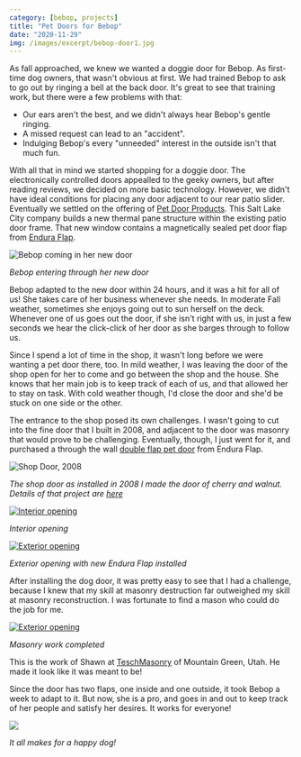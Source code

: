 ```yaml
---
category: [bebop, projects]
title: "Pet Doors for Bebop"
date: "2020-11-29"
img: /images/excerpt/bebop-door1.jpg
---
```

As fall approached, we knew we wanted a doggie door for Bebop.  As first-time dog owners, that wasn't obvious at first.  We had  trained Bebop to ask to go out by ringing a bell at the back door.   It's great to see that training work, but there were a few problems with that:
- Our ears aren't the best, and we didn't always hear Bebop's gentle ringing.
- A missed request can lead to an "accident".
- Indulging Bebop's every "unneeded" interest in the outside isn't that much fun.

With all that in mind we started shopping for a doggie door.   The electronically controlled doors appealled to the geeky owners, but after reading reviews, we decided on more basic technology.   However, we didn't have ideal conditions for placing any door adjacent to our rear patio slider.   Eventually we settled on the offering of [Pet Door Products](https://petdoorproducts.com/). This Salt Lake City company builds a new thermal pane structure within the existing patio door frame.  That new window contains a magnetically sealed pet door flap from [Endura Flap](https://enduraflap.com/).

![Bebop coming in her new door](/images/bebop-door1.jpg)

*Bebop entering through her new door*

Bebop adapted to the new door within 24 hours, and it was a hit for all of us! She takes care of her business whenever she needs.  In moderate Fall weather, sometimes she enjoys going out to sun herself on the deck.  Whenever one of us goes out the door, if she isn't right with us, in just a few seconds we hear the click-click of her door as she barges through to follow us.

Since I spend a lot of time in the shop, it wasn't long before we were wanting a pet door there, too.  In mild weather, I was leaving the door of the shop open for her to come and go between the shop and the house.  She knows that her main job is to keep track of each of us, and that allowed her to stay on task.   With cold weather though, I'd close the door and she'd be stuck  on one side or the other.    

The entrance to the shop posed its own challenges.  I wasn't going to cut into the fine door that I built in 2008, and adjacent to the door was masonry that would prove to be challenging.   Eventually, though, I just went for it, and purchased a through the wall [double flap pet door](https://enduraflap.com/products/pet-doors-for-walls-double-flap) from Endura Flap.  

![Shop Door, 2008](/images/shopdoor2008.jpg)

*The shop door as installed in 2008 I made the door of cherry and walnut. Details of that project are [here](/blog/a-door-for-the-new-shop/)*

[![Interior opening](/images/shopDogDoor1.jpg)](https://www.dropbox.com/s/9fsj8bc20lqay4b/shopDogDoor1.jpg?raw=1)

*Interior opening*

[![Exterior opening](/images/shopDogDoor2.jpg)](https://www.dropbox.com/s/eykly6son62w1y3/shopDogDoor2.jpg?raw=1)

*Exterior opening with new Endura Flap installed*

After installing the dog door, it was pretty easy to see that I had a challenge, because I knew that my skill at masonry destruction far outweighed my skill at masonry reconstruction.   I was fortunate to find a mason who could do the job for me.

[![Exterior opening](/images/shopDogDoor3.jpg)](https://www.dropbox.com/s/5872wzm1vrsnh75/shopDogDoor3.jpg?raw=1)

*Masonry work completed*

This is the work of Shawn at [TeschMasonry](https://www.thumbtack.com/ut/syracuse/masonry-contractors/teschmasonry/service/120109590772237510?project_pk=407528280204795913) of Mountain Green, Utah.   He made it look like it was meant to be!

Since the door has two flaps, one inside and one outside, it took Bebop a week to adapt to it.   But now, she is a pro, and goes in and out to keep track of her people and satisfy her desires.   It works for everyone!

![](/images/Happy-August-2020.jpg)

*It all makes for a happy dog!*

